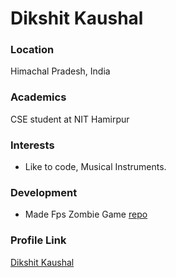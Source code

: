 # Dikshit Kaushal

### Location

Himachal Pradesh, India

### Academics

CSE student at NIT Hamirpur

### Interests

- Like to code, Musical Instruments.

### Development

- Made Fps Zombie Game [repo](https://github.com/dikshitkaushal/First-Person-Zombie-Game)

### Profile Link

[Dikshit Kaushal](https://github.com/dikshitkaushal)